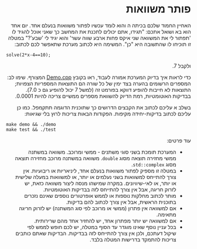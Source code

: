 <div dir="rtl" lang="he">

# פותר משוואות 

האחיין החמוד שלכם בכיתה ה והוא לומד עכשיו לפתור משוואות בנעלם אחד. 
יום אחד הוא בא ושואל אתכם:
"תגידו, אתם יכולים לתכנת את המחשב כך שאני אוכל להגיד לו
'תפתור לי את המשוואה שני איקס פחות ארבע שווה עשר' והוא יגיד לי 'שבע'?"
במטלה זו תוכיחו לו שהתשובה היא "כן". המשימה היא לכתוב מערכת שתאפשר לכם לכתוב:

<div dir='ltr'>

    solve(2*x-4==10);

</div>

ולקבל 7.

כדי לראות איך בדיוק המערכת אמורה לעבוד, ראו בקובץ
[Demo.cpp](Demo.cpp)
המצורף.
שימו לב: המספרים הרשומים בהערה בצד ימין של כל שורה הם התוצאות המספריות הצפויות;
התוצאות לא חייבות להופיע דווקא בפורמט זה
(למשל 7 יכול להופיע גם כ 7.0).
בבדיקות האוטומטיות, רמת הדיוק להשוואת מספרים ממשיים צריכה להיות 0.0001.

בשלב א עליכם לכתוב את הקבצים הדרושים כך שתוכנית הדוגמה תתקמפל.
כמו כן עליכם לכתוב בדיקות-יחידה מקיפות. הפקודות הבאות צריכות לרוץ בלי שגיאות:

<div dir='ltr'>

    make demo && ./demo
	make test && ./test

</div>


עוד פרטים:
* המערכת תומכת בשני סוגי משתנים - ממשי ומרוכב. משוואה במשתנה ממשי מחזירה תוצאה מסוג `double`. משוואה במשתנה מרוכב מחזירה תוצאה מסוג `std::complex`.
* במטלה זו מספיק לפתור משוואות בנעלם אחד, ליניאריות או ריבועיות. אין צורך להתייחס למשוואות בשני נעלמים או יותר, או למשוואות במעלה שלישית או יותר, או לאי-שיוויונים.
במקרה שמישהו מנסה ליצור משוואה כזאת, יש לזרוק חריגה, אבל אין צורך להתייחס לזה בבדיקות האוטומטיות.
* מותר לכתוב מחלקות נוספות או לממש אופרטורים נוספים שאינם נזכרים בתוכנית הראשית, אבל אין צורך לכתוב להם בדיקות.
* אם למשוואה אין פתרון (ממשי או מרוכב לפי סוג המשתנה) יש לזרוק חריגה מתאימה.
* אם למשוואה יש יותר מפתרון אחד, יש להחזיר אחד מהם שרירותית.
* בכל עניין נוסף שאינו מוגדר עד הסוף במטלה, יש לכם חופש לממש לפי שיקול דעתכם, ולכן אין צורך להתייחס לזה בבדיקות. הבדיקות שאתם כותבים צריכות להתמקד בדרישות המטלה בלבד. 

</div>
